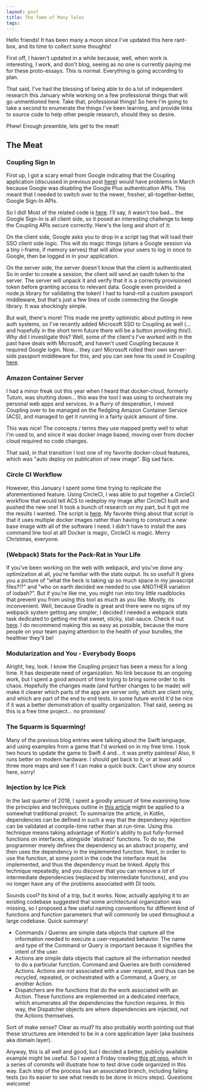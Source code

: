 ```yaml
---
layout: post
title: The Tome of Many Tales
tags: 
---
```


Hello friends! It has been many a moon since I've updated this here rant-box, and its time to collect some thoughts!

First off, I haven't updated in a while because, well, when work is interesting, I work, and don't blog, seeing as no 
one is currently paying me for these proto-essays. This is normal. Everything is going according to plan.

That said, I've had the blessing of being able to do a lot of independent research this January while working on a few 
professional things that will go unmentioned here. Take that, professional things! So here I'm going to take a second to 
enumerate the things I've been learning, and provide links to source code to help other people research, should they so 
desire.

Phew! Enough preamble, lets get to the meat!

The Meat
--------

### Coupling Sign In
First up, I got a scary email from Google indicating that the Coupling application (discussed in previous 
post [here](/A-Gemini-Dilemma)) would have problems in March because Google was disabling the Google Plus authentication
 APIs. This meant that I needed to switch over to the newer, fresher, all-together-better, Google Sign-In APIs.
 
 So I did! Most of the related code is [here](https://github.com/robertfmurdock/Coupling/blob/e615990d688cca8a6c9ffa3b9b47668243e9ea51/client/app/GoogleSignIn.ts).
 I'll say, it wasn't too bad... the Google Sign-In is all client side, so it posed an interesting challenge to keep the
 Coupling APIs secure correctly. Here's the long and short of it:
 
 On the client side, Google asks you to drop in a script tag that will load their SSO client side logic. This will do 
 magic things (share a Google session via a tiny i-frame, if memory serves) that will allow your users to log in once to
 Google, then be logged in in your application.
 
 On the server side, the server doesn't know that the client is authenticated. So in order to create a session, the 
 client will send an oauth token to the server. The server will unpack it and verify that it is a correctly provisioned 
 token before granting access to relevant data. Google even provided a node.js library for validating the token! 
 I had to hand-roll a custom passport middleware, but that's just a few lines of code connecting the Google library. 
 It was shockingly simple. 
 
 But wait, there's more! This made me pretty optimistic about putting in new auth systems, so I've recently added 
 Microsoft SSO to Coupling as well (... and hopefully in the short term future there will be a button providing this!). 
 Why did I investigate this? Well, some of the client's I've worked with in the past have deals with Microsoft, and 
 haven't used Coupling because it required Google login. Now... they can! Microsoft rolled their own server-side passport 
 middleware for this, and you can see how its used in Coupling [here](https://github.com/robertfmurdock/Coupling/blob/17950963b8557ae953ff77504f60a77dffa1a2fa/server/config/express.js#L21).
 
### Amazon Container Server
I had a minor freak out this year when I heard that docker-cloud, formerly Tutum, was shutting down... this was the tool
I was using to orchestrate my personal web apps and services. In a flurry of desperation, I moved Coupling over to be 
managed on the fledgling Amazon Container Service (ACS), and managed to get it running in a fairly quick amount of time.

This was nice! The concepts / terms they use mapped pretty well to what I'm used to, and since it was docker image based, 
moving over from docker cloud required no code changes.

That said, in that transition I lost one of my favorite docker-cloud features, which was "auto deploy on publication of 
new image". Big sad face.

### Circle CI Workflow
However, this January I spent some time trying to replicate the aforementioned feature. Using CircleCI, I was able to 
put together a CircleCI workflow that would tell ACS to redeploy my image after CircleCI built and pushed the new one! 
It took a bunch of research on my part, but it got me the results I wanted. The script is [here](https://github.com/robertfmurdock/Coupling/blob/004f06ad0bb425258b3ca3e4deea8d4a0c495b97/.circleci/config.yml#L42).
My favorite thing about that script is that it uses multiple docker images rather than having to construct a new base 
image with all of the software I need. I didn't have to install the aws command line tool at all! Docker is magic, 
CircleCI is magic. Merry Christmas, everyone.

### (Webpack) Stats for the Pack-Rat in Your Life
If you've been working on the web with webpack, and you've done any optimization at all, you're familiar with the stats 
output. Its so useful! It gives you a picture of "what the heck is taking up so much space in my javascript files?!?" 
and "who on earth decided we needed to use ANOTHER variation of lodash?". But if you're like me, you might run into tiny
 little roadblocks that prevent you from using this tool as much as you like. Mostly, its inconvenient.
Well, because Gradle is great and there were no signs of my webpack system getting any simpler, I decided I needed a
webpack stats task dedicated to getting me that sweet, sticky, stat-sauce. Check it out [here](https://github.com/robertfmurdock/Coupling/blob/cf8d13ec1e95f085034aadc729e020663c4eea16/client/build.gradle.kts#L71). I do recommend making 
this as easy as possible, because the more people on your team paying attention to the health of your bundles, the 
healthier they'll be! 

### Modularization and You - Everybody Boops
Alright, hey, look. I know the Coupling project has been a mess for a long time. It has desperate need of organization. 
No link because its an ongoing work, but I spent a good amount of time trying to bring some order to its chaos. 
Hopefully the changes made (and further changes to be made) will make it clearer which parts of the app are server only, 
which are client only, and which are part of the end to end tests. In some future world it'd be nice if it was a better 
demonstration of quality organization. That said, seeing as this is a free time project... no promises!

### The Squarm is Squarming!
Many of the previous blog entries were talking about the Swift language, and using examples from a game that I'd worked 
on in my free time. I took two hours to update the game to Swift 4 and... it was pretty painless! Also, it runs better
on modern hardware.  I should get back to it, or at least add three more maps and see if I can make a quick buck. Can't 
show any source here, sorry! 

### Injection by Ice Pick
In the last quarter of 2018, I spent a goodly amount of time examining how the principles and techniques outline in 
[this article](https://www.pacoworks.com/2018/02/25/simple-dependency-injection-in-kotlin-part-1/) might be applied to a
somewhat traditional project. To summarize the article, in Kotlin, dependencies can be defined in such a way that the 
dependency injection can be validated at compile-time rather than at run-time. Using this technique means taking 
advantage of Kotlin's ability to put fully-formed functions on interfaces, alongside 'abstract' functions. To do so, 
the programmer merely defines the dependency as an abstract property, and then uses the dependency in the implemented 
function. Next, in order to use the function, at some point in the code the interface must be implemented, and thus the 
dependency must be linked. Apply this technique repeatedly, and you discover that you can remove a *lot* of intermediate 
dependencies (replaced by intermediate functions), and you no longer have any of the problems associated with DI tools.

Sounds cool? Its kind of a trip, but it works. Now, actually applying it to an existing codebase suggested that some 
architectural organization was missing, so I proposed a few useful naming conventions for different kind of functions 
and function parameters that will commonly be used throughout a large codebase. Quick summary!

- Commands / Queries are simple data objects that capture all the information needed to execute a user-requested 
behavior. The name and type of the Command or Query is important because it signifies the intent of the user.
- Actions are simple data objects that capture all the information needed to do a particular function. Command and 
Queries are both considered Actions. Actions are *not* associated with a user request, and thus can be recycled, 
repeated, or orchestrated with a Command, a Query, or another Action. 
- Dispatchers are the functions that do the work associated with an Action. These functions are implemented on 
a dedicated interface, which enumerates all the dependencies the function requires. In this way, the Dispatcher objects 
are where dependencies are injected, *not* the Actions themselves.


Sort of make sense? Clear as mud? Its also probably worth pointing out that these structures are intended to be in a 
core application layer (aka business aka domain layer).

Anyway, this is all well and good, but I decided a better, publicly available example might be useful. So I spent a 
Friday creating [this git repo](https://github.com/robertfmurdock/kt-di-example), which in a series of commits will 
illustrate how to test drive code organized in this way. Each step of the process has an associated branch, including 
failing tests (so its easier to see what needs to be done in micro steps). Questions welcome!

 